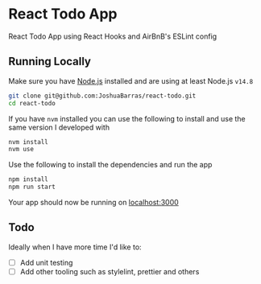 # React Todo App

React Todo App using React Hooks and AirBnB's ESLint config

## Running Locally

Make sure you have [Node.js](http://nodejs.org/) installed and are using at least Node.js `v14.8`

```bash
git clone git@github.com:JoshuaBarras/react-todo.git
cd react-todo
```

If you have `nvm` installed you can use the following to install and use the same version I developed with

```bash
nvm install
nvm use
```

Use the following to install the dependencies and run the app

```bash
npm install
npm run start
```

Your app should now be running on [localhost:3000](http://localhost:3000/)

## Todo

Ideally when I have more time I'd like to:
- [ ] Add unit testing
- [ ] Add other tooling such as stylelint, prettier and others
